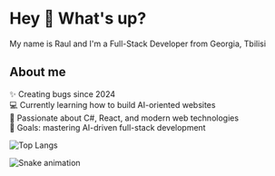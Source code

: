 # Hey 👋 What's up?

My name is Raul and I'm a Full-Stack Developer from Georgia, Tbilisi  

## About me  

✨ Creating bugs since 2024  
💻 Currently learning how to build AI-oriented websites  
🧠 Passionate about C#, React, and modern web technologies  
🎯 Goals: mastering AI-driven full-stack development  

![Top Langs](https://github-readme-stats.vercel.app/api/top-langs/?username=RaulAlazovi069&layout=compact&theme=tokyonight)

![Snake animation](https://github.com/RaulAlazovi069/RaulAlazovi069/blob/output/github-contribution-grid-snake.svg)
